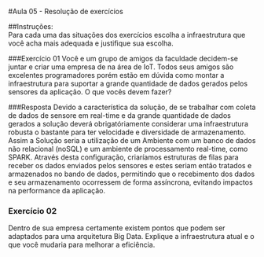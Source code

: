 #Aula 05 - Resolução de exercícios

##Instruções:  
Para cada uma das situações dos exercícios escolha a infraestrutura que você acha mais adequada e justifique sua escolha.

###Exercício 01
Você e um grupo de amigos da faculdade decidem-se juntar e criar uma empresa de na área de IoT. Todos seus amigos são excelentes programadores porém estão em dúvida como montar a infraestrutura para suportar a grande quantidade de dados gerados pelos sensores da aplicação. O que vocês devem fazer?

###Resposta
Devido a característica da solução, de se trabalhar com coleta de dados de sensore em real-time e da grande quantidade de dados gerados a solução deverá obrigatóriamente considerar uma infraestrutura robusta o bastante para ter velocidade e diversidade de armazenamento.  
Assim a Solução seria a utilização de um Ambiente com um banco de dados não relacional (noSQL) e um ambiente de processamento real-time, como SPARK. Através desta configuração, criaríamos estruturas de filas para receber os dados enviados pelos sensores e estes seriam então tratados e armazenados no bando de dados, permitindo que o recebimento dos dados e seu armazenamento ocorressem de forma assíncrona, evitando impactos na performance da aplicação.

### Exercício 02
Dentro de sua empresa certamente existem pontos que podem ser adaptados para uma arquitetura Big Data. Explique a infraestrutura atual e o que você mudaria para melhorar a eficiência.
